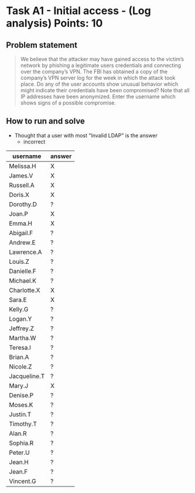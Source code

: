 # Task A1 - Initial access - (Log analysis) Points: 10

## Problem statement

> We believe that the attacker may have gained access to the victim’s network by phishing a legitimate users credentials and connecting over the company’s VPN. The FBI has obtained a copy of the company’s VPN server log for the week in which the attack took place. Do any of the user accounts show unusual behavior which might indicate their credentials have been compromised?
> Note that all IP addresses have been anonymized.
> Enter the username which shows signs of a possible compromise.

## How to run and solve

- Thought that a user with most "Invalid LDAP" is the answer
  - incorrect

| username     | answer |
| ------------ | ------ |
| Melissa.H    | X      |
| James.V      | X      |
| Russell.A    | X      |
| Doris.X      | X      |
| Dorothy.D    | ?      |
| Joan.P       | X      |
| Emma.H       | X      |
| Abigail.F    | ?      |
| Andrew.E     | ?      |
| Lawrence.A   | ?      |
| Louis.Z      | ?      |
| Danielle.F   | ?      |
| Michael.K    | ?      |
| Charlotte.X  | X      |
| Sara.E       | X      |
| Kelly.G      | ?      |
| Logan.Y      | ?      |
| Jeffrey.Z    | ?      |
| Martha.W     | ?      |
| Teresa.I     | ?      |
| Brian.A      | ?      |
| Nicole.Z     | ?      |
| Jacqueline.T | ?      |
| Mary.J       | X      |
| Denise.P     | ?      |
| Moses.K      | ?      |
| Justin.T     | ?      |
| Timothy.T    | ?      |
| Alan.R       | ?      |
| Sophia.R     | ?      |
| Peter.U      | ?      |
| Jean.H       | ?      |
| Jean.F       | ?      |
| Vincent.G    | ?      |
